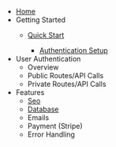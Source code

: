 * [Home](/)
* Getting Started
  * [Quick Start](gettingstarted/quickstart.md)

    * [Authentication Setup](gettingstarted/quickstart/authenticationSetup.md)
* User Authentication
  * Overview
  * Public Routes/API Calls
  * Private Routes/API Calls
* Features
  * [Seo](Features/Seo.md)
  * [Database](Features/Database.md)
  * Emails
  * Payment (Stripe)
  * Error Handling
